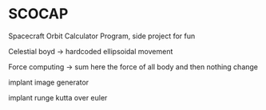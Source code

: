 # SCOCAP

Spacecraft Orbit Calculator Program, side project for fun

Celestial boyd -> hardcoded ellipsoidal movement

Force computing -> sum here the force of all body and then nothing change

implant image generator

implant runge kutta over euler
